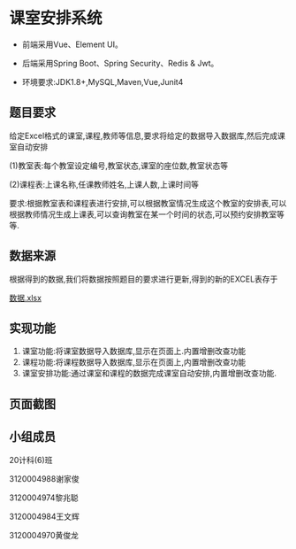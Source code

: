 # 课室安排系统

* 前端采用Vue、Element UI。

* 后端采用Spring Boot、Spring Security、Redis & Jwt。

* 环境要求:JDK1.8+,MySQL,Maven,Vue,Junit4


## 题目要求

给定Excel格式的课室,课程,教师等信息,要求将给定的数据导入数据库,然后完成课室自动安排

(1)教室表:每个教室设定编号,教室状态,课室的座位数,教室状态等

(2)课程表:上课名称,任课教师姓名,上课人数,上课时间等

要求:根据教室表和课程表进行安排,可以根据教室情况生成这个教室的安排表,可以根据教师情况生成上课表,可以查询教室在某一个时间的状态,可以预约安排教室等等.

## 数据来源

根据得到的数据,我们将数据按照题目的要求进行更新,得到的新的EXCEL表存于

 [数据.xlsx](..\课室安排系统\数据.xlsx) 

## 实现功能

1.  课室功能:将课室数据导入数据库,显示在页面上.内置增删改查功能
2.  课程功能:将课程数据导入数据库,显示在页面上,内置增删改查功能
3.  课室安排功能:通过课室和课程的数据完成课室自动安排,内置增删改查功能.

## 页面截图



## 小组成员

20计科(6)班

3120004988谢家俊

3120004974黎兆聪

3120004984王文辉

3120004970黄俊龙


